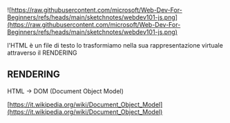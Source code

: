![https://raw.githubusercontent.com/microsoft/Web-Dev-For-Beginners/refs/heads/main/sketchnotes/webdev101-js.png](https://raw.githubusercontent.com/microsoft/Web-Dev-For-Beginners/refs/heads/main/sketchnotes/webdev101-js.png) 

l'HTML è un file di testo
lo trasformiamo nella sua rappresentazione virtuale attraverso il RENDERING

## RENDERING
HTML -> DOM (Document Object Model)

[https://it.wikipedia.org/wiki/Document_Object_Model](https://it.wikipedia.org/wiki/Document_Object_Model)